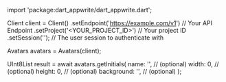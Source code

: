 import 'package:dart_appwrite/dart_appwrite.dart';

Client client = Client()
    .setEndpoint('https://example.com/v1') // Your API Endpoint
    .setProject('<YOUR_PROJECT_ID>') // Your project ID
    .setSession(''); // The user session to authenticate with

Avatars avatars = Avatars(client);

UInt8List result = await avatars.getInitials(
    name: '<NAME>', // (optional)
    width: 0, // (optional)
    height: 0, // (optional)
    background: '', // (optional)
);
